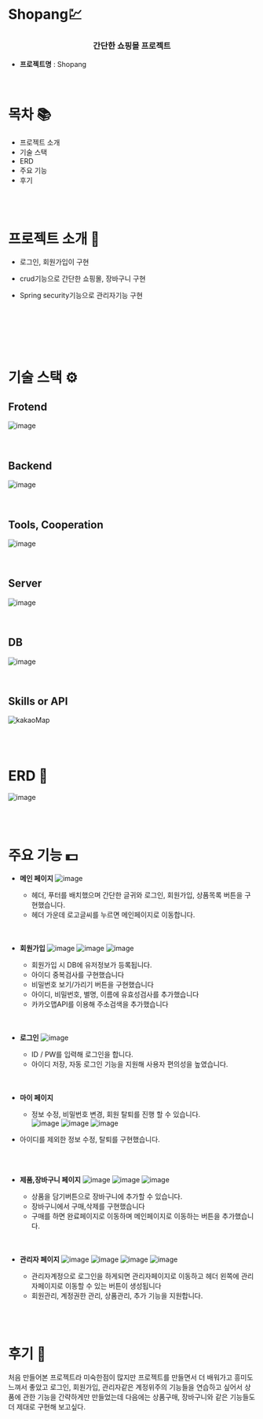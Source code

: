 # Shopang💹
<p align="center">
</p>
<h3 align="center"><strong>간단한 쇼핑몰 프로젝트</strong></h3>


- **프로젝트명** : Shopang

<br/>

# 목차 📚
- <a>프로젝트 소개</a>
- <a>기술 스택
- <a>ERD
- <a>주요 기능
- <a>후기</a>

<br/>
<br/>

# 프로젝트 소개 🔎

- 로그인, 회원가입이 구현
- crud기능으로 간단한 쇼핑몰, 장바구니 구현
- Spring security기능으로 관리자기능 구현

  
  <br/>
  <br/>



<br/>
<br/>

# 기술 스택 ⚙

## Frotend
![image](https://github.com/user-attachments/assets/59519084-0a14-45c5-8fb3-9219e600b6bf)

<br/>

## Backend
![image](https://github.com/user-attachments/assets/b5d04cd3-548f-4b6c-8443-ad512e63186c)

<br/>

## Tools, Cooperation
![image](https://github.com/user-attachments/assets/3c58014d-d840-4544-a698-91b05ca026fc)

<br/>

## Server
![image](https://github.com/user-attachments/assets/751b65cd-cdb2-4ab6-a3a7-b3b4627cd8eb)

<br/>

## DB
![image](https://github.com/user-attachments/assets/0cf6b563-bfd7-400f-969f-30c77731bb6d)

<br/>

## Skills or API
![kakaoMap](https://github.com/user-attachments/assets/8e3a95ec-11aa-4c78-ada1-5140860cd39d)


<br/><br/>

# ERD 📝
![image](https://github.com/user-attachments/assets/67f96223-bfdc-4ccf-93d5-1f309c338b7a)

<br/><br/>
# 주요 기능 💵

- **메인 페이지**
  ![image](https://github.com/user-attachments/assets/a2bf713d-15a6-45e4-8d37-b5a105140ba6)
  

  - 헤더, 푸터를 배치했으며 간단한 글귀와 로그인, 회원가입, 상품목록 버튼을 구현했습니다.
  - 헤더 가운데 로고글씨를 누르면 메인페이지로 이동합니다.
 
  <br/>
  <br/>

- **회원가입**
 ![image](https://github.com/user-attachments/assets/49219a87-3951-470f-99de-61e416a314f9)
 ![image](https://github.com/user-attachments/assets/180ef1f7-c03f-458b-a744-47d461d10325)
 ![image](https://github.com/user-attachments/assets/166b8754-5f7c-4899-9b1e-8b9368f0d315)




  - 회원가입 시 DB에 유저정보가 등록됩니다.<br/>
  - 아이디 중복검사를 구현했습니다
  - 비밀번호 보기/가리기 버튼을 구현했습니다
  - 아이디, 비밀번호, 별명, 이름에 유효성검사를 추가했습니다
  - 카카오맵API를 이용해 주소검색을 추가했습니다
  <br/>
  <br/>

  
- **로그인**
![image](https://github.com/user-attachments/assets/c7875d88-4344-40f1-b2d2-36194d15d2c2)

  - ID / PW를 입력해 로그인을 합니다.
  - 아이디 저장, 자동 로그인 기능을 지원해 사용자 편의성을 높였습니다.
 
  <br/>
  <br/>
  
- **마이 페이지**
  - 정보 수정, 비밀번호 변경, 회원 탈퇴를 진행 할 수 있습니다.<br>
  ![image](https://github.com/user-attachments/assets/76b293c9-bbb2-477d-95fa-e18d29037cce)
  ![image](https://github.com/user-attachments/assets/93e22380-9b3a-4578-8323-4f9284ea5794)
  ![image](https://github.com/user-attachments/assets/7ee92ecf-65f9-46e2-9213-eb22840275bb)
 
 - 아이디를 제외한 정보 수정, 탈퇴를 구현했습니다. 



  <br/>
  <br/>

- **제품,장바구니 페이지**
  ![image](https://github.com/user-attachments/assets/bd136d83-741e-4e64-b4e9-a5c0493c8cbd)
  ![image](https://github.com/user-attachments/assets/54521309-f859-4372-bfea-bee78faed5df)
  ![image](https://github.com/user-attachments/assets/1b0884d8-733a-4f9f-8841-31f3b4db49ad)



  - 상품을 담기버튼으로 장바구니에 추가할 수 있습니다.
  - 장바구니에서 구매,삭제를 구현했습니다
  - 구매를 하면 완료페이지로 이동하며 메인페이지로 이동하는 버튼을 추가했습니다.
  

  <br/>
  <br/>
  


- **관리자 페이지**
  ![image](https://github.com/user-attachments/assets/b4556871-d609-4b52-b8ec-3a673fdec30f)
  ![image](https://github.com/user-attachments/assets/99d2c565-23c1-4f5a-8c10-1a06db35c030)
  ![image](https://github.com/user-attachments/assets/48383d4f-a846-4677-ab85-274fed34669e)
  ![image](https://github.com/user-attachments/assets/3cba03d9-a5c0-4b53-b1e8-b6f7ed1dc67f)



  - 관리자계정으로 로그인을 하게되면 관리자페이지로 이동하고 헤더 왼쪽에 관리자페이지로 이동할 수 있는 버튼이 생성됩니다
  - 회원관리, 계정권한 관리, 상품관리, 추가 기능을 지원합니다.
  
  
    
    

<br/>
<br/>

# 후기 🧐
처음 만들어본 프로젝트라 미숙한점이 많지만 프로젝트를 만들면서 더 배워가고 흥미도 느껴서 좋았고 
로그인, 회원가입, 관리자같은 계정위주의 기능들을 연습하고 싶어서 상품에 관한 기능을 간략하게만 만들었는데
다음에는 상품구매, 장바구니와 같은 기능들도 더 제대로 구현해 보고싶다.
<br/><br/>
